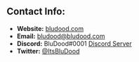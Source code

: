 ## Contact Info:
* **Website:** [bludood.com](https://bludood.com)
* **Email:** [bludood@bludood.com](mailto:bludood@bludood.com)
* **Discord:** BluDood#0001 [Discord Server](https://blnk.ga/dc)
* **Twitter:** [@ItsBluDood](https://twitter.com/ItsBluDood)
<link rel="me" href="https://mastodon.bludood.com/@bludood">
